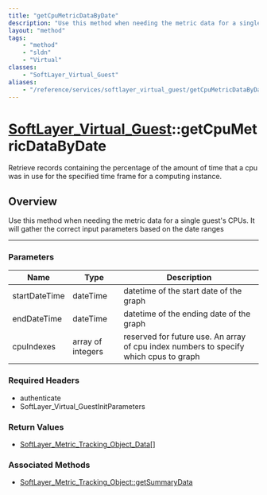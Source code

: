 ```yaml
---
title: "getCpuMetricDataByDate"
description: "Use this method when needing the metric data for a single guest's CPUs.  It will gather the correct input parameters bas... "
layout: "method"
tags:
    - "method"
    - "sldn"
    - "Virtual"
classes:
    - "SoftLayer_Virtual_Guest"
aliases:
    - "/reference/services/softlayer_virtual_guest/getCpuMetricDataByDate"
---
```

# [SoftLayer_Virtual_Guest](/reference/services/SoftLayer_Virtual_Guest)::getCpuMetricDataByDate

Retrieve records containing the percentage of the amount of time that a cpu was in use for the specified time frame for a computing instance. 


## Overview 
Use this method when needing the metric data for a single guest's CPUs.  It will gather the correct input parameters based on the date ranges 

-----

### Parameters 
|Name | Type | Description |
| --- | --- | --- |
|startDateTime| dateTime| datetime of the start date of the graph|
|endDateTime| dateTime| datetime of the ending date of the graph|
|cpuIndexes| array of integers| reserved for future use. An array of cpu index numbers to specify which cpus to graph|


### Required Headers
* authenticate
* SoftLayer_Virtual_GuestInitParameters


### Return Values
* <a href='/reference/datatypes/SoftLayer_Metric_Tracking_Object_Data'>SoftLayer_Metric_Tracking_Object_Data[] </a>


### Associated Methods

*  [SoftLayer_Metric_Tracking_Object::getSummaryData](/reference/services/SoftLayer_Metric_Tracking_Object/getSummaryData )




